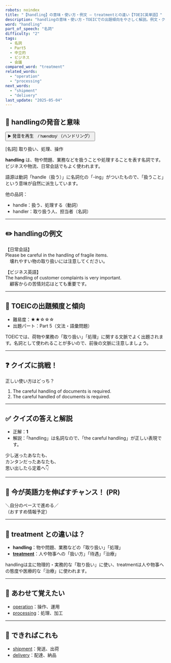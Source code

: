 ```yaml
---
robots: noindex
title: "【handling】の意味・使い方・例文 ― treatmentとの違い【TOEIC英単語】"
description: "handlingの意味・使い方・TOEICでの出題傾向をやさしく解説。例文・クイズ付きでtreatmentとの違いもわかりやすく学べます。"
word: "handling"
part_of_speech: "名詞"
difficulty: "2"
tags:
  - 名詞
  - Part5
  - 中立的
  - ビジネス
  - 会議
compared_word: "treatment"
related_words:
  - "operation"
  - "processing"
next_words:
  - "shipment"
  - "delivery"
last_update: "2025-05-04"
---
```


## 🔰 handlingの発音と意味

<button class="play-audio" onclick="playTTS('handling')">
  <span class="play-audio-main">
    ▶️ 発音を再生　/ˈhændlɪŋ/
  </span>
  <span class="play-audio-sub">
    （ハンドリング）
  </span>
</button>

[名詞] 取り扱い、処理、操作

**handling** は、物や問題、業務などを扱うことや処理することを表す名詞です。ビジネスや物流、日常会話でもよく使われます。

語源は動詞「handle（扱う）」に名詞化の「-ing」がついたもので、「扱うこと」という意味が自然に派生しています。

他の品詞：  
- handle：扱う、処理する（動詞）
- handler：取り扱う人、担当者（名詞）

---

## ✏️ handlingの例文

【日常会話】  
Please be careful in the handling of fragile items.  
　壊れやすい物の取り扱いには注意してください。

【ビジネス英語】  
The handling of customer complaints is very important.  
　顧客からの苦情対応はとても重要です。

---

## 🎯 TOEICの出題頻度と傾向

- 難易度：★★☆☆☆
- 出題パート：Part 5（文法・語彙問題）

TOEICでは、荷物や業務の「取り扱い」「処理」に関する文脈でよく出題されます。名詞として使われることが多いので、前後の文脈に注意しましょう。

---

## ❓ クイズに挑戦！

正しい使い方はどっち？

1. The careful handling of documents is required.  
2. The careful handled of documents is required.

---

## ✅ クイズの答えと解説

- 正解：**1**
- 解説：「handling」は名詞なので、「the careful handling」が正しい表現です。

少し迷ったあなたも、  
カンタンだったあなたも、  
思い出したら定着へ👇️

---

## 🚀 今が英語力を伸ばすチャンス！ (PR)

<div class="info-center">
＼自分のペースで進める／<br>  
（おすすめ情報予定）
</div>

---

## 🤔  treatment との違いは？

- **handling**：物や問題、業務などの「取り扱い」「処理」
- **[treatment](/word/treatment)**：人や物事への「扱い方」「待遇」「治療」

handlingは主に物理的・実務的な「取り扱い」に使い、treatmentは人や物事への態度や医療的な「治療」に使われます。

---

## 🧩 あわせて覚えたい

- [operation](/word/operation)：操作、運用
- [processing](/word/processing)：処理、加工

---

## 📖 できればこれも

- [shipment](/word/shipment)：発送、出荷
- [delivery](/word/delivery)：配達、納品

<!-- cvid: aid12_bid43 -->
